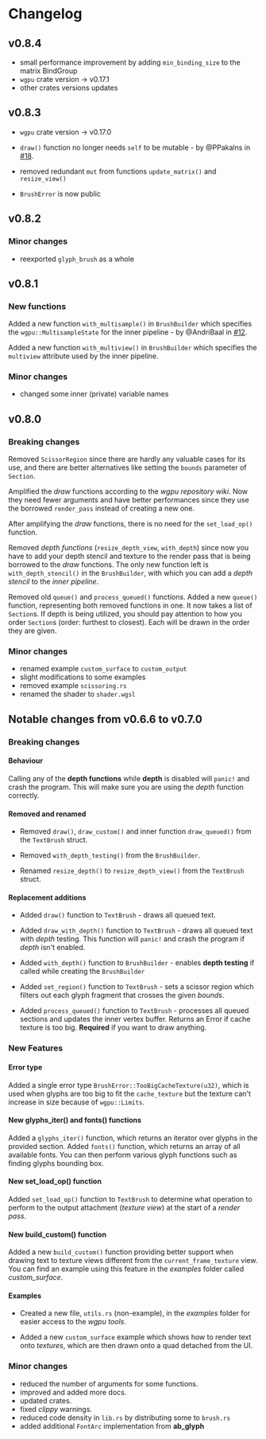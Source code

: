 # Changelog

## v0.8.4

- small performance improvement by adding `min_binding_size` to the matrix BindGroup
- `wgpu` crate version -> v0.17.1
- other crates versions updates

## v0.8.3

- `wgpu` crate version -> v0.17.0

- `draw()` function no longer needs `self` to be mutable - by @PPakalns in [#18](https://github.com/Blatko1/wgpu-text/pull/18).

- removed redundant `mut` from functions `update_matrix()` and `resize_view()`
  
- `BrushError` is now public

## v0.8.2

### Minor changes

- reexported `glyph_brush` as a whole

## v0.8.1

### New functions

Added a new function `with_multisample()` in `BrushBuilder` which specifies the `wgpu::MultisampleState` for the inner pipeline - by @AndriBaal in [#12](https://github.com/Blatko1/wgpu-text/pull/12).

Added a new function `with_multiview()` in `BrushBuilder` which specifies the `multiview` attribute used by the inner pipeline.

### Minor changes

- changed some inner (private) variable names

## v0.8.0

### Breaking changes

Removed `ScissorRegion` since there are hardly any valuable cases for its use, and there are better alternatives like setting the `bounds` parameter of `Section`.

Amplified the *draw* functions according to the *wgpu repository wiki*. Now they need fewer arguments and have better performances since they use the borrowed `render_pass` instead of creating a new one.

After amplifying the *draw* functions, there is no need for the `set_load_op()` function.

Removed *depth functions* (`resize_depth_view`, `with_depth`) since now you have to add your depth stencil and texture to the render pass that is being borrowed to the *draw* functions. The only new function left is `with_depth_stencil()` in the `BrushBuilder`, with which you can add a *depth stencil* to the *inner pipeline*.

Removed old `queue()` and `process_queued()` functions. Added a new `queue()` function, representing both removed functions in one. It now takes a list of `Section`s. If depth is being utilized, you should pay attention to how you order `Section`s (order: furthest to closest). Each will be drawn in the order they are given.

### Minor changes

- renamed example `custom_surface` to `custom_output`
- slight modifications to some examples
- removed example `scissoring.rs`
- renamed the shader to `shader.wgsl`


## Notable changes from **v0.6.6** to **v0.7.0**

### Breaking changes

#### Behaviour

Calling any of the **depth functions** while **depth** is disabled will `panic!` and crash the program. This will make sure you are using the *depth* function correctly.

#### Removed and renamed

- Removed `draw()`, `draw_custom()` and inner function `draw_queued()` from the `TextBrush` struct.

- Removed `with_depth_testing()` from the `BrushBuilder`.

- Renamed `resize_depth()` to `resize_depth_view()` from the `TextBrush` struct.

#### Replacement additions

- Added `draw()` function to `TextBrush` - draws all queued text.

- Added `draw_with_depth()` function to `TextBrush` - draws all queued text with *depth* testing. This function will `panic!` and crash the program if *depth* isn't enabled.

- Added `with_depth()` function to `BrushBuilder` - enables **depth testing** if called while creating the `BrushBuilder`

- Added `set_region()` function to `TextBrush` - sets a scissor region which filters out each glyph fragment that crosses the given *bounds*.

- Added `process_queued()` function to `TextBrush` - processes all queued sections and updates the inner vertex buffer. Returns an Error if cache texture is too big. **Required** if you want to draw anything. 

### New Features

#### Error type

Added a single error type `BrushError::TooBigCacheTexture(u32)`, which is used when glyphs are too big to fit the `cache_texture` but the texture can't increase in size because of `wgpu::Limits`.

#### New **glyphs_iter()** and **fonts()** functions

Added a `glyphs_iter()` function, which returns an iterator over glyphs in the provided section.
Added `fonts()` function, which returns an array of all available fonts. You can then perform various glyph functions such as finding glyphs bounding box.

#### New **set_load_op()** function

Added `set_load_op()` function to `TextBrush` to determine what operation to perform to the output attachment (*texture view*) at the start of a *render pass*.

#### New **build_custom()** function

Added a new `build_custom()` function providing better support when drawing text to texture views different from the `current_frame_texture` view. You can find an example using this feature in the *examples* folder called *custom_surface*.

#### Examples

- Created a new file, `utils.rs` (non-example), in the *examples* folder for easier access to the *wgpu tools*.

- Added a new `custom_surface` example which shows how to render text onto *textures*, which are then drawn onto a quad detached from the UI.

### Minor changes

- reduced the number of arguments for some functions.
- improved and added more docs.
- updated crates.
- fixed *clippy* warnings.
- reduced code density in `lib.rs` by distributing some to `brush.rs`
- added additional `FontArc` implementation from **ab_glyph**